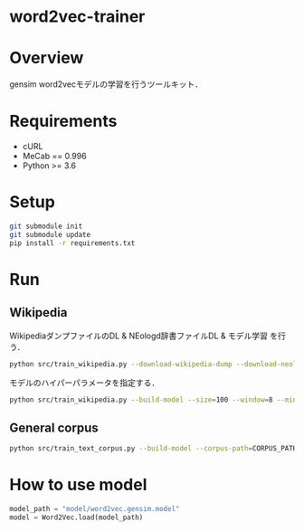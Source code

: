 word2vec-trainer
================================

# Overview

gensim word2vecモデルの学習を行うツールキット．

# Requirements

- cURL
- MeCab == 0.996
- Python >= 3.6

# Setup

```bash
git submodule init
git submodule update
pip install -r requirements.txt
```

# Run

## Wikipedia

WikipediaダンプファイルのDL & NEologd辞書ファイルDL & モデル学習 を行う．

```bash
python src/train_wikipedia.py --download-wikipedia-dump --download-neologd --build-model
```

モデルのハイパーパラメータを指定する．

```bash
python src/train_wikipedia.py --build-model --size=100 --window=8 --min-count=5
```

## General corpus

```bash
python src/train_text_corpus.py --build-model --corpus-path=CORPUS_PATH --size=100 --window=8 --min-count=5
```

# How to use model

```python
model_path = "model/word2vec.gensim.model"
model = Word2Vec.load(model_path)
```

